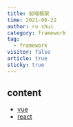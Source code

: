 ```yaml
---
title: 前端框架
time: 2021-06-22
author: ru shui
category: framework
tag:
  - framework
visitor: false
article: true
sticky: true
---
```


## content

- [vue](./vue/README.md)
- [react](./react/README.md)
